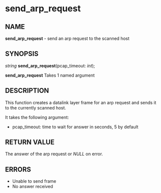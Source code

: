 # send_arp_request

## NAME

**send_arp_request** - send an arp request to the scanned host

## SYNOPSIS

*string* **send_arp_request**(pcap_timeout: *int*);

**send_arp_request** Takes 1 named argument

## DESCRIPTION

This function creates a datalink layer frame for an arp request and sends it to the currently scanned host.

It takes the following argument:
- pcap_timeout: time to wait for answer in seconds, 5 by default

## RETURN VALUE

The answer of the arp request or *NULL* on error.

## ERRORS

- Unable to send frame
- No answer received
